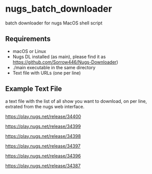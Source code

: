 # nugs_batch_downloader
batch downloader for nugs
MacOS shell script


## Requirements

* macOS or Linux
* Nugs DL installed (as main), please find it as https://github.com/Sorrow446/Nugs-Downloader)
* ./main executable in the same directory
* Text file with URLs (one per line)

## Example Text File

a text file with the list of all show you want to download, on per line, extrated from the nugs web interface.

https://play.nugs.net/release/34400 

https://play.nugs.net/release/34399 

https://play.nugs.net/release/34398 

https://play.nugs.net/release/34397

https://play.nugs.net/release/34396

https://play.nugs.net/release/34387
